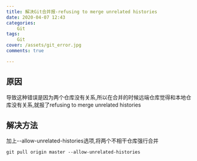 ```yaml
---
title: 解决Git合并报-refusing to merge unrelated histories
date: 2020-04-07 12:43
categories:
    Git
tags:
    Git
cover: /assets/git_error.jpg
comments: true

---
```


## 原因
导致这种错误是因为两个仓库没有关系,所以在合并的时候远端仓库觉得和本地仓库没有关系,就报了refusing to merge unrelated histories

## 解决方法
加上--allow-unrelated-histories选项,将两个不相干仓库强行合并

```
git pull origin master --allow-unrelated-histories
```
